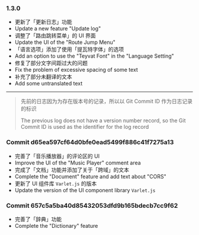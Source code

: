 
### 1.3.0

- 更新了「更新日志」功能
- Update a new feature "Update log"
- 调整了「路由跳转菜单」的 UI 界面
- Update the UI of the "Route Jump Menu"
- 「语言选项」添加了使用「提瓦特字体」的选项
- Add an option to use the "Teyvat Font" in the "Language Setting"
- 修复了部分文字间距过大的问题
- Fix the problem of excessive spacing of some text
- 补充了部分未翻译的文本
- Add some untranslated text

---

> 先前的日志因为为存在版本号的记录，所以以 Git Commit ID 作为日志记录的标识
> 
> The previous log does not have a version number record, 
> so the Git Commit ID is used as the identifier for the log record

### Commit d65ea597cf64d0bfe0ead5499f886c41f7275a13

- 完善了「音乐播放器」的评论区的 UI
- Improve the UI of the "Music Player" comment area
- 完成了「文档」功能并添加了关于「跨域」的文本
- Complete the "Document" feature and add text about "CORS"
- 更新了 UI 组件库 `Varlet.js` 的版本
- Update the version of the UI component library `Varlet.js`

### Commit 657c5a5ba40d85432053dfd9b165bdecb7cc9f62

- 完善了「辞典」功能
- Complete the "Dictionary" feature